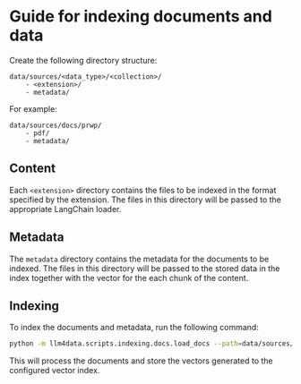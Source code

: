 # Guide for indexing documents and data

Create the following directory structure:

```
data/sources/<data_type>/<collection>/
    - <extension>/
    - metadata/
```

For example:

```
data/sources/docs/prwp/
    - pdf/
    - metadata/
```

## Content

Each `<extension>` directory contains the files to be indexed in the format specified by the extension. The files in this directory will be passed to the appropriate LangChain loader.

## Metadata

The `metadata` directory contains the metadata for the documents to be indexed. The files in this directory will be passed to the stored data in the index together with the vector for the each chunk of the content.

## Indexing

To index the documents and metadata, run the following command:

```bash
python -m llm4data.scripts.indexing.docs.load_docs --path=data/sources/docs/prwp/pdf --strict
```

This will process the documents and store the vectors generated to the configured vector index.
